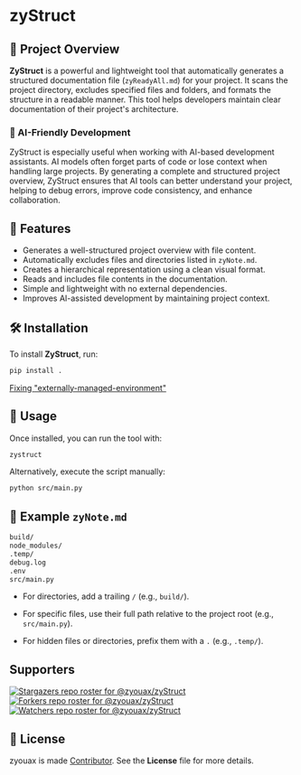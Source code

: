 # zyStruct

## 📌 Project Overview
**ZyStruct** is a powerful and lightweight tool that automatically generates a structured documentation file (`zyReadyAll.md`) for your project. It scans the project directory, excludes specified files and folders, and formats the structure in a readable manner. This tool helps developers maintain clear documentation of their project's architecture.

### 🤖 AI-Friendly Development
ZyStruct is especially useful when working with AI-based development assistants. AI models often forget parts of code or lose context when handling large projects. By generating a complete and structured project overview, ZyStruct ensures that AI tools can better understand your project, helping to debug errors, improve code consistency, and enhance collaboration.

## 🚀 Features
- Generates a well-structured project overview with file content.
- Automatically excludes files and directories listed in `zyNote.md`.
- Creates a hierarchical representation using a clean visual format.
- Reads and includes file contents in the documentation.
- Simple and lightweight with no external dependencies.
- Improves AI-assisted development by maintaining project context.

## 🛠 Installation
To install **ZyStruct**, run:

```bash
pip install .
```
[Fixing "externally-managed-environment"](/doc/fixing-externally-managed-environment.md)

## 📌 Usage
Once installed, you can run the tool with:

```bash
zystruct
```
Alternatively, execute the script manually:

```bash
python src/main.py
```

## 📝 Example `zyNote.md`

```zyNote.md
build/
node_modules/
.temp/
debug.log
.env
src/main.py
```

- For directories, add a trailing `/` (e.g., `build/`).

- For specific files, use their full path relative to the project root (e.g., `src/main.py`).

- For hidden files or directories, prefix them with a `.` (e.g., `.temp/`).

## Supporters

[![Stargazers repo roster for @zyouax/zyStruct](https://reporoster.com/stars/dark/zyouax/zyStruct)](https://github.com/zyouax/zyStruct/stargazers)
[![Forkers repo roster for @zyouax/zyStruct](https://reporoster.com/forks/dark/zyouax/zyStruct)](https://github.com/zyouax/zyStruct/network/members)
[![Watchers repo roster for @zyouax/zyStruct](https://reporoster.com/forks/dark/zyouax/zyStruct)](https://github.com/zyouax/zyStruct/watchers)

## 📜 License

zyouax is made [Contributor](https://github.com/zyouax/zyStruct/graphs/contributors). See the **License** file for more details.